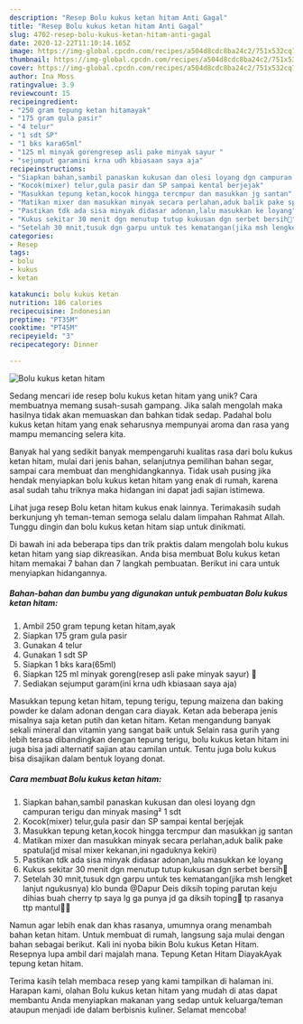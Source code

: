 ```yaml
---
description: "Resep Bolu kukus ketan hitam Anti Gagal"
title: "Resep Bolu kukus ketan hitam Anti Gagal"
slug: 4702-resep-bolu-kukus-ketan-hitam-anti-gagal
date: 2020-12-22T11:10:14.165Z
image: https://img-global.cpcdn.com/recipes/a504d8cdc8ba24c2/751x532cq70/bolu-kukus-ketan-hitam-foto-resep-utama.jpg
thumbnail: https://img-global.cpcdn.com/recipes/a504d8cdc8ba24c2/751x532cq70/bolu-kukus-ketan-hitam-foto-resep-utama.jpg
cover: https://img-global.cpcdn.com/recipes/a504d8cdc8ba24c2/751x532cq70/bolu-kukus-ketan-hitam-foto-resep-utama.jpg
author: Ina Moss
ratingvalue: 3.9
reviewcount: 15
recipeingredient:
- "250 gram tepung ketan hitamayak"
- "175 gram gula pasir"
- "4 telur"
- "1 sdt SP"
- "1 bks kara65ml"
- "125 ml minyak gorengresep asli pake minyak sayur "
- "sejumput garamini krna udh kbiasaan saya aja"
recipeinstructions:
- "Siapkan bahan,sambil panaskan kukusan dan olesi loyang dgn campuran terigu dan minyak masing² 1 sdt"
- "Kocok(mixer) telur,gula pasir dan SP sampai kental berjejak"
- "Masukkan tepung ketan,kocok hingga tercmpur dan masukkan jg santan"
- "Matikan mixer dan masukkan minyak secara perlahan,aduk balik pake spatula(jd misal mixer kekanan,ini ngaduknya kekiri)"
- "Pastikan tdk ada sisa minyak didasar adonan,lalu masukkan ke loyang"
- "Kukus sekitar 30 menit dgn menutup tutup kukusan dgn serbet bersih🤗"
- "Setelah 30 mnit,tusuk dgn garpu untuk tes kematangan(jika msh lengket lanjut ngukusnya) klo bunda @Dapur Deis diksih toping parutan keju dihias buah cherry tp saya lg ga punya jd ga diksih toping🤭 tp rasanya ttp mantul🤗🤗"
categories:
- Resep
tags:
- bolu
- kukus
- ketan

katakunci: bolu kukus ketan 
nutrition: 186 calories
recipecuisine: Indonesian
preptime: "PT35M"
cooktime: "PT45M"
recipeyield: "3"
recipecategory: Dinner

---
```



![Bolu kukus ketan hitam](https://img-global.cpcdn.com/recipes/a504d8cdc8ba24c2/751x532cq70/bolu-kukus-ketan-hitam-foto-resep-utama.jpg)

Sedang mencari ide resep bolu kukus ketan hitam yang unik? Cara membuatnya memang susah-susah gampang. Jika salah mengolah maka hasilnya tidak akan memuaskan dan bahkan tidak sedap. Padahal bolu kukus ketan hitam yang enak seharusnya mempunyai aroma dan rasa yang mampu memancing selera kita.

Banyak hal yang sedikit banyak mempengaruhi kualitas rasa dari bolu kukus ketan hitam, mulai dari jenis bahan, selanjutnya pemilihan bahan segar, sampai cara membuat dan menghidangkannya. Tidak usah pusing jika hendak menyiapkan bolu kukus ketan hitam yang enak di rumah, karena asal sudah tahu triknya maka hidangan ini dapat jadi sajian istimewa.

Lihat juga resep Bolu ketan hitam kukus enak lainnya. Terimakasih sudah berkunjung yh teman-teman semoga selalu dalam limpahan Rahmat Allah. Tunggu dingin dan bolu kukus ketan hitam siap untuk dinikmati.


Di bawah ini ada beberapa tips dan trik praktis dalam mengolah bolu kukus ketan hitam yang siap dikreasikan. Anda bisa membuat Bolu kukus ketan hitam memakai 7 bahan dan 7 langkah pembuatan. Berikut ini cara untuk menyiapkan hidangannya.

<!--inarticleads1-->

##### Bahan-bahan dan bumbu yang digunakan untuk pembuatan Bolu kukus ketan hitam:

1. Ambil 250 gram tepung ketan hitam,ayak
1. Siapkan 175 gram gula pasir
1. Gunakan 4 telur
1. Gunakan 1 sdt SP
1. Siapkan 1 bks kara(65ml)
1. Siapkan 125 ml minyak goreng(resep asli pake minyak sayur) 🤭
1. Sediakan sejumput garam(ini krna udh kbiasaan saya aja)


Masukkan tepung ketan hitam, tepung terigu, tepung maizena dan baking powder ke dalam adonan dengan cara diayak. Ketan ada beberapa jenis misalnya saja ketan putih dan ketan hitam. Ketan mengandung banyak sekali mineral dan vitamin yang sangat baik untuk Selain rasa gurih yang lebih terasa dibandingkan dengan tepung terigu, bolu kukus ketan hitam ini juga bisa jadi alternatif sajian atau camilan untuk. Tentu juga bolu kukus bisa disajikan dalam bentuk loyang donat. 

<!--inarticleads2-->

##### Cara membuat Bolu kukus ketan hitam:

1. Siapkan bahan,sambil panaskan kukusan dan olesi loyang dgn campuran terigu dan minyak masing² 1 sdt
1. Kocok(mixer) telur,gula pasir dan SP sampai kental berjejak
1. Masukkan tepung ketan,kocok hingga tercmpur dan masukkan jg santan
1. Matikan mixer dan masukkan minyak secara perlahan,aduk balik pake spatula(jd misal mixer kekanan,ini ngaduknya kekiri)
1. Pastikan tdk ada sisa minyak didasar adonan,lalu masukkan ke loyang
1. Kukus sekitar 30 menit dgn menutup tutup kukusan dgn serbet bersih🤗
1. Setelah 30 mnit,tusuk dgn garpu untuk tes kematangan(jika msh lengket lanjut ngukusnya) klo bunda @Dapur Deis diksih toping parutan keju dihias buah cherry tp saya lg ga punya jd ga diksih toping🤭 tp rasanya ttp mantul🤗🤗


Namun agar lebih enak dan khas rasanya, umumnya orang menambah bahan ketan hitam. Untuk membuat di rumah, langsung saja mulai dengan bahan sebagai berikut. Kali ini nyoba bikin Bolu kukus Ketan Hitam. Resepnya lupa ambil dari majalah mana. Tepung Ketan Hitam DiayakAyak tepung ketan hitam. 

Terima kasih telah membaca resep yang kami tampilkan di halaman ini. Harapan kami, olahan Bolu kukus ketan hitam yang mudah di atas dapat membantu Anda menyiapkan makanan yang sedap untuk keluarga/teman ataupun menjadi ide dalam berbisnis kuliner. Selamat mencoba!
